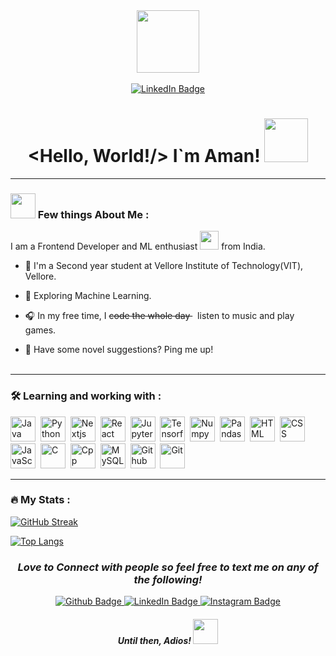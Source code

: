 <div id="header" align="center">
  <a href="https://www.linkedin.com/in/jainchirantan/" target="_blank">
    <img src="https://media.giphy.com/media/8kERJ466SJRKpaUf5S/giphy.gif" width="100"/>
  </a>
  <br></br>
  <div id="badges">
    <a href="https://www.linkedin.com/in/aman-srivastava-b60594245/" target="_blank">
      <img src="https://img.shields.io/badge/LinkedIn-blue?style=for-the-badge&logo=linkedin&logoColor=white" alt="LinkedIn Badge"/>
    </a>
  </div>
  <img src="https://komarev.com/ghpvc/?username=your-github-username&style=flat-square&color=blue" alt=""/>
  <h1>
    &ltHello, World!/&gt I`m Aman!
    <img src="https://media.giphy.com/media/6qFTJz4fDRkdy/giphy.gif" height="70px"/>
  </h1>
</div>

---

### <img src="https://media.giphy.com/media/l4FGtP1BqMzxz8Gbu/giphy.gif" height="40px"/> Few things About Me :
I am a Frontend Developer and ML enthusiast <img src="https://media.giphy.com/media/WUlplcMpOCEmTGBtBW/giphy.gif" width="30"> from India.

- 📘 I'm a Second year student at Vellore Institute of Technology(VIT), Vellore.

- 🌱 Exploring Machine Learning.

- 🎧 In my free time, I <s> code the whole day </s> &nbsp; listen to music and play games.

- 📖 Have some novel suggestions? Ping me up!
<br></br>

---

### :hammer_and_wrench: Learning and working with :
<div>
  <a href="https://www.java.com/en/" title="Java"><img src="./icon/java.svg" title="Java" alt="Java" width="40" height="40"/></a>&nbsp;
  <a href="https://www.python.org/" title="Python"><img src="./icon/python.svg" title="Python" alt="Python" width="40" height="40"/></a>&nbsp;
  <a href="https://nextjs.org/" title="Nextjs"><img src="./icon/next.svg" title="Nextjs" alt="Nextjs" width="40" height="40"/></a>&nbsp;
  <a href="https://reactjs.org/" title="Reactjs"><img src="./icon/react.svg" title="React" alt="React" width="40" height="40"/></a>&nbsp;
  <a href="https://jupyter.org/" title="Jupyter"><img src="./icon/jupyter.svg" title="Jupyter" alt="Jupyter" width="40" height="40"/></a>&nbsp;
  <a href="https://www.tensorflow.org/" title="Tensorflow"><img src="./icon/tensorflow.svg" title="Tensorflow" alt="Tensorflow" width="40" height="40"/></a>&nbsp;
  <a href="https://numpy.org/" title="Numpy"><img src="./icon/numpy.svg" title="Numpy" alt="Numpy" width="40" height="40"/></a>&nbsp;
  <a href="https://pandas.pydata.org/" title="Pandas"><img src="./icon/pandas.svg" title="Pandas" alt="Pandas" width="40" height="40"/></a>&nbsp;
  <a href="https://developer.mozilla.org/en-US/docs/Learn/CSS" title="Html"><img src="./icon/html.svg" title="HTML5" alt="HTML" width="40" height="40"/></a>&nbsp;
  <a href="https://developer.mozilla.org/en-US/docs/Learn/CSS" title="Css"><img src="./icon/css.svg"  title="CSS3" alt="CSS" width="40" height="40"/></a>&nbsp;
  <a href="https://www.javascript.com/" title="Js"><img src="./icon/js.svg" title="JavaScript" alt="JavaScript" width="40" height="40"/></a>&nbsp;
  <a href="https://www.tutorialspoint.com/cprogramming/index.htm" title="C"><img src="./icon/c.svg" title="C" alt="C" width="40" height="40"/></a>&nbsp;
  <a href="https://cplusplus.com/doc/tutorial/" title="Cpp"><img src="./icon/cpp.svg" title="Cpp" alt="Cpp" width="40" height="40"/></a>&nbsp;
  <a href="https://www.mysql.com/" title="Mysql"><img src="./icon/mysql.svg" title="MySQL"  alt="MySQL" width="40" height="40"/></a>&nbsp;
  <a href="https://github.com/" title="Github"><img src="./icon/github.svg" title="Github" alt="Github" width="40" height="40"/></a>&nbsp;
  <a href="https://git-scm.com/" title="Git"><img src="./icon/git.svg" title="Git" **alt="Git" width="40" height="40"/></a>
</div>

---

### :fire: My Stats :

[![GitHub Streak](http://github-readme-streak-stats.herokuapp.com?user=AmanSCoder&theme=dark&background=000000)](https://git.io/streak-stats)

[![Top Langs](https://github-readme-stats.vercel.app/api/top-langs/?username=AmanSCoder&layout=compact&theme=vision-friendly-dark)](https://github.com/anuraghazra/github-readme-stats)

<h3 align="center"><i>Love to Connect with people so feel free to text me on any of the following! </i></h3>
<div id="badges" align="center" t>
  <a href="https://www.github.com/AmanSCoder" target="_blank">
    <img src="https://img.shields.io/badge/Github-black?style=for-the-badge&logo=Github&logoColor=white" alt="Github Badge"/>
  </a>
  <a href="linkedin.com/in/aman-srivastava-b60594245/" target="_blank">
    <img src="https://img.shields.io/badge/LinkedIn-blue?style=for-the-badge&logo=linkedin&logoColor=white" alt="LinkedIn Badge"/>
  </a>
  <a href="https://www.instagram.com/chirantan_jain" target="_blank">
    <img src="https://img.shields.io/badge/Instagram-purple?style=for-the-badge&logo=Instagram&logoColor=white" alt="Instagram Badge"/>
  </a>
</div>

<h4 align="center"><i> Until then, Adios! </i><img src="https://media.giphy.com/media/13faydI3HDMLcc/giphy.gif"  height="40px"/><h4> 
